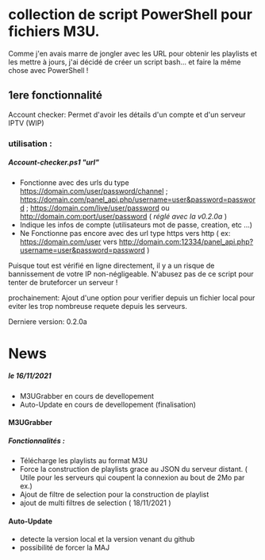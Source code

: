 # collection de script PowerShell pour fichiers M3U.
Comme j'en avais marre de jongler avec les URL pour obtenir les playlists et les mettre à jours, j'ai décidé de créer un script bash... et faire la même chose avec PowerShell !

## 1ere fonctionnalité
Account checker:
Permet d'avoir les détails d'un compte et d'un serveur IPTV (WIP)


### utilisation :
  
  ##### Account-checker.ps1 "url"
- Fonctionne avec des urls du type https://domain.com/user/password/channel ; https://domain.com/panel_api.php/username=user&password=password ; https://domain.com/live/user/password ou http://domain.com:port/user/password ( *réglé avec la v0.2.0a* )
- Indique les infos de compte (utilisateurs mot de passe, creation, etc ...) 
- Ne Fonctionne pas encore avec des url type https vers http ( ex: https://domain.com/user vers http://domain.com:12334/panel_api.php?username=user&password=password )

Puisque tout est vérifié en ligne directement, il y a un risque de bannissement de votre IP non-négligeable. N'abusez pas de ce script pour tenter de bruteforcer un serveur !

prochainement:
Ajout d'une option pour verifier depuis un fichier local pour eviter les trop nombreuse requete depuis les serveurs.

Derniere version: 0.2.0a


# News
##### le 16/11/2021
- M3UGrabber en cours de devellopement
- Auto-Update en cours de devellopement (finalisation)

#### M3UGrabber

##### Fonctionnalités :

- Télécharge les playlists au format M3U
- Force la construction de playlists grace au JSON du serveur distant. ( Utile pour les serveurs qui coupent la connexion au bout de 2Mo par ex.)
- Ajout de filtre de selection pour la construction de playlist
- ajout de multi filtres de selection ( 18/11/2021 )

#### Auto-Update

- detecte la version local et la version venant du github
- possibilité de forcer la MAJ
